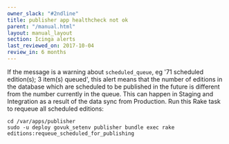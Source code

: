 ```yaml
---
owner_slack: "#2ndline"
title: publisher app healthcheck not ok
parent: "/manual.html"
layout: manual_layout
section: Icinga alerts
last_reviewed_on: 2017-10-04
review_in: 6 months
---
```


If the message is a warning about `scheduled_queue`, eg '71 scheduled
edition(s); 3 item(s) queued', this alert means that the number of
editions in the database which are scheduled to be published in the
future is different from the number currently in the queue. This can
happen in Staging and Integration as a result of the data sync from
Production. Run this Rake task to requeue all scheduled editions:

```
cd /var/apps/publisher
sudo -u deploy govuk_setenv publisher bundle exec rake editions:requeue_scheduled_for_publishing
```
